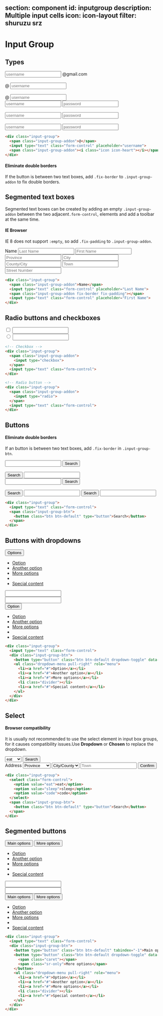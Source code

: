 ﻿section: component
id: inputgroup
description: Multiple input cells
icon: icon-layout
filter: shuruzu srz
---

# Input Group

## Types

<div class="example">
  <div class="row">
    <div class="col-md-6">
      <div class="input-group">
        <input type="text" class="form-control" placeholder="username">
        <span class="input-group-addon">@gmail.com</span>
      </div>
      <br>
      <div class="input-group">
        <span class="input-group-addon">@</span>
        <input type="text" class="form-control" placeholder="username">
      </div>
      <br>
      <div class="input-group">
        <span class="input-group-addon">@</span>
        <input type="text" class="form-control" placeholder="username">
        <span class="input-group-addon"><i class="icon icon-heart"></i></span>
      </div>
    </div>
    <div class="col-md-6">
      <div class="input-group">
        <input type="text" class="form-control" placeholder="username">
        <span class="input-group-addon fix-border"><i class="icon icon-star"></i></span>
        <input type="text" class="form-control" placeholder="password">
      </div>
      <br>
      <div class="input-group">
        <span class="input-group-addon"><i class="icon-user"></i></span>
        <input type="text" class="form-control" placeholder="username">
        <span class="input-group-addon fix-border"><i class="icon-key"></i></span>
        <input type="text" class="form-control" placeholder="password">
      </div>
      <br>
      <div class="input-group">
        <span class="input-group-addon"><i class="icon-user"></i></span>
        <input type="text" class="form-control" placeholder="username">
        <span class="input-group-addon fix-border"><i class="icon-key"></i></span>
        <input type="text" class="form-control" placeholder="password">
        <span class="input-group-addon"><i class="icon-ok"></i></span>
      </div>
    </div>
  </div>
</div>

```html
<div class="input-group">
  <span class="input-group-addon">@</span>
  <input type="text" class="form-control" placeholder="username">
  <span class="input-group-addon"><i class="icon icon-heart"></i></span>
</div>
```

<div class="alert alert-warning">
  <h4>Eliminate double borders</h4>
  <p>If the button is between two text boxes, add <code>.fix-border</code> to <code>.input-group-addon</code> to fix double borders.</p>
</div>

## Segmented text boxes

Segmented text boxes can be created by adding an empty `.input-group-addon` between the two adjacent`.form-control`, elements and add a toolbar at the same time.

<div class="alert alert-warning">
  <h4>IE Browser</h4>
  <p>IE 8 does not support <code>:empty</code>, so add <code>.fix-padding</code> to <code>.input-group-addon</code>.</p>
</div>

<div class="example">
  <div class="row">
    <div class="col-md-6">
      <div class="input-group">
        <span class="input-group-addon">Name</span>
        <input type="text" class="form-control" placeholder="Last Name">
        <span class="input-group-addon fix-border fix-padding"></span>
        <input type="text" class="form-control" placeholder="First Name">
      </div>
    </div>
    <div class="col-md-6">
      <div class="input-group">
        <input type="text" class="form-control" placeholder="Province">
        <span class="input-group-addon fix-border fix-padding"></span>
        <input type="text" class="form-control" placeholder="City">
        <span class="input-group-addon fix-border fix-padding"></span>
        <input type="text" class="form-control" placeholder="County/City">
        <span class="input-group-addon fix-border fix-padding"></span>
        <input type="text" class="form-control" placeholder="Town">
        <span class="input-group-addon fix-border fix-padding"></span>
        <input type="text" class="form-control" placeholder="Street Number">
      </div>
    </div>
  </div>
</div>

```html
<div class="input-group">
  <span class="input-group-addon">Name</span>
  <input type="text" class="form-control" placeholder="Last Name">
  <span class="input-group-addon fix-border fix-padding"></span>
  <input type="text" class="form-control" placeholder="First Name">
</div>
```

## Radio buttons and checkboxes

<div class="example">
  <div class="row">
    <div class="col-md-6">
      <div class="input-group">
        <span class="input-group-addon">
          <input type="checkbox">
        </span>
        <input type="text" class="form-control">
      </div>
    </div>
    <div class="col-md-6">
      <div class="input-group">
        <span class="input-group-addon">
          <input type="radio">
        </span>
        <input type="text" class="form-control">
      </div>
    </div>
  </div>
</div>

```html
<!-- Checkbox -->
<div class="input-group">
  <span class="input-group-addon">
    <input type="checkbox">
  </span>
  <input type="text" class="form-control">
</div>
```

```html
<!-- Radio button -->
<div class="input-group">
  <span class="input-group-addon">
    <input type="radio">
  </span>
  <input type="text" class="form-control">
</div>
```

## Buttons

<div class="alert alert-warning">
  <h4>Eliminate double borders</h4>
  <p>If an button is between two text boxes, add <code>.fix-border</code> in <code>.input-group-btn</code>.</p>
</div>

<div class="example">
  <div class="row">
    <div class="col-md-6">
      <div class="input-group">
        <input type="text" class="form-control">
        <span class="input-group-btn">
          <button class="btn btn-default" type="button">Search</button>
        </span>
      </div>
      <br>
      <div class="input-group">
        <span class="input-group-btn">
          <button class="btn btn-default" type="button">Search</button>
        </span>
        <input type="text" class="form-control">
      </div>
    </div>
    <div class="col-md-6">
      <div class="input-group">
        <span class="input-group-addon"><i class="icon-search"></i></span>
        <input type="text" class="form-control">
        <span class="input-group-btn">
          <button class="btn btn-default" type="button">Search</button>
        </span>
      </div>
      <br>
      <div class="input-group">
        <span class="input-group-btn">
          <button class="btn btn-default" type="button">Search</button>
        </span>
        <input type="text" class="form-control">
        <span class="input-group-btn fix-border">
          <button class="btn btn-default" type="button">Search</button>
        </span>
        <input type="text" class="form-control">
      </div>
    </div>
  </div>
</div>

```html
<div class="input-group">
  <input type="text" class="form-control">
  <span class="input-group-btn">
    <button class="btn btn-default" type="button">Search</button>
  </span>
</div>
```

## Buttons with dropdowns

<div class="example">
  <div class="row">
    <div class="col-md-6">
      <div class="input-group">
        <div class="input-group-btn">
          <button type="button" class="btn btn-default dropdown-toggle" data-toggle="dropdown">Options<span class="caret"></span></button>
          <ul class="dropdown-menu" role="menu">
            <li><a href="#">Option</a></li>
            <li><a href="#">Another option</a></li>
            <li><a href="#">More options</a></li>
            <li class="divider"></li>
            <li><a href="#">Special content</a></li>
          </ul>
        </div><!-- /btn-group -->
        <input type="text" class="form-control">
      </div><!-- /input-group -->
    </div><!-- /.col-md-6 -->
    <div class="col-md-6">
      <div class="input-group">
        <input type="text" class="form-control">
        <div class="input-group-btn">
          <button type="button" class="btn btn-default dropdown-toggle" data-toggle="dropdown">Option <span class="caret"></span></button>
          <ul class="dropdown-menu pull-right" role="menu">
            <li><a href="#">Option</a></li>
            <li><a href="#">Another option</a></li>
            <li><a href="#">More options</a></li>
            <li class="divider"></li>
            <li><a href="#">Special content</a></li>
          </ul>
        </div><!-- /btn-group -->
      </div><!-- /input-group -->
    </div><!-- /.col-md-6 -->
  </div>
</div>

```html
<div class="input-group">
  <input type="text" class="form-control">
  <div class="input-group-btn">
    <button type="button" class="btn btn-default dropdown-toggle" data-toggle="dropdown">Options<span class="caret"></span></button>
    <ul class="dropdown-menu pull-right" role="menu">
      <li><a href="#">Option</a></li>
      <li><a href="#">Another option</a></li>
      <li><a href="#">More options</a></li>
      <li class="divider"></li>
      <li><a href="#">Special content</a></li>
    </ul>
  </div>
</div>
```

## Select

<div class="alert alert-danger">
  <h4>Browser compatibility</h4>
  <p>It is usually not recommended to use the select element in input box groups, for it causes compatibility issues.Use <strong>Dropdown</strong> or <strong>Chosen</strong> to replace the dropdown.</p>
</div>

<div class="example">
  <div class="row">
    <div class="col-md-6">
      <div class="input-group">
        <select class="form-control">
          <option value="eat">eat</option>
          <option value="sleep">sleep</option>
          <option value="code">code</option>
        </select>
        <span class="input-group-btn">
          <button class="btn btn-default" type="button">Search</button>
        </span>
      </div>
    </div>
    <div class="col-md-6">
      <div class="input-group">
        <span class="input-group-addon">Address</span>
        <select class="form-control">
          <option value="1">Province</option>
          <option value="2">Beijing</option>
          <option value="3">Shanghai</option>
          <option value="3">Guangzhou</option>
        </select>
        <span class="input-group-addon fix-border fix-padding"></span>
        <select class="form-control">
          <option value="1">City/County</option>
          <option value="1">...</option>
        </select>
        <span class="input-group-addon fix-border fix-padding"></span>
        <input type="text" class="form-control" placeholder="Town">
        <span class="input-group-btn">
          <button class="btn btn-default" type="button">Confirm</button>
        </span>
      </div>
    </div>
  </div>
</div>

```html
<div class="input-group">
  <select class="form-control">
    <option value="eat">eat</option>
    <option value="sleep">sleep</option>
    <option value="code">code</option>
  </select>
  <span class="input-group-btn">
    <button class="btn btn-default" type="button">Search</button>
  </span>
</div>
```

## Segmented buttons

<div class="example">
  <div class="row">
    <div class="col-md-6">
      <div class="input-group">
        <div class="input-group-btn">
          <button type="button" class="btn btn-default" tabindex="-1">Main options</button>
          <button type="button" class="btn btn-default dropdown-toggle" data-toggle="dropdown" tabindex="-1">
            <span class="caret"></span>
            <span class="sr-only">More options</span>
          </button>
          <ul class="dropdown-menu" role="menu">
            <li><a href="#">Option</a></li>
            <li><a href="#">Another option</a></li>
            <li><a href="#">More options</a></li>
            <li class="divider"></li>
            <li><a href="#">Special content</a></li>
          </ul>
        </div>
        <input type="text" class="form-control">
      </div><!-- /.input-group -->
    </div><!-- /.col-md-6 -->
    <div class="col-md-6">
      <div class="input-group">
        <input type="text" class="form-control">
        <div class="input-group-btn">
          <button type="button" class="btn btn-default" tabindex="-1">Main options</button>
          <button type="button" class="btn btn-default dropdown-toggle" data-toggle="dropdown" tabindex="-1">
            <span class="caret"></span>
            <span class="sr-only">More options</span>
          </button>
          <ul class="dropdown-menu pull-right" role="menu">
            <li><a href="#">Option</a></li>
            <li><a href="#">Another option</a></li>
            <li><a href="#">More options</a></li>
            <li class="divider"></li>
            <li><a href="#">Special content</a></li>
          </ul>
        </div>
      </div><!-- /.input-group -->
    </div><!-- /.col-md-6 -->
  </div>
</div>

```html
<div class="input-group">
  <input type="text" class="form-control">
  <div class="input-group-btn">
    <button type="button" class="btn btn-default" tabindex="-1">Main options</button>
    <button type="button" class="btn btn-default dropdown-toggle" data-toggle="dropdown" tabindex="-1">
      <span class="caret"></span>
      <span class="sr-only">More options</span>
    </button>
    <ul class="dropdown-menu pull-right" role="menu">
      <li><a href="#">Option</a></li>
      <li><a href="#">Another option</a></li>
      <li><a href="#">More options</a></li>
      <li class="divider"></li>
      <li><a href="#">Special content</a></li>
    </ul>
  </div>
</div>
```
